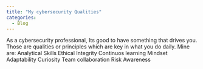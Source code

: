 ```yaml
---
title: "My cybersecurity Qualities"
categories:
  - Blog
---
```


As a cybersecurity professional, Its good to have something that drives you. Those are qualities or principles which are key in what you do daily. Mine are:
 Analytical Skills
 Ethical Integrity
 Continuos learning Mindset
 Adaptability
 Curiosity
 Team collaboration
 Risk Awareness
